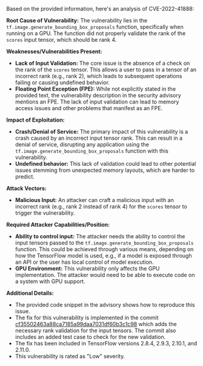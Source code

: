 Based on the provided information, here's an analysis of CVE-2022-41888:

**Root Cause of Vulnerability:**
The vulnerability lies in the `tf.image.generate_bounding_box_proposals` function, specifically when running on a GPU. The function did not properly validate the rank of the `scores` input tensor, which should be rank 4.

**Weaknesses/Vulnerabilities Present:**
- **Lack of Input Validation:** The core issue is the absence of a check on the rank of the `scores` tensor. This allows a user to pass in a tensor of an incorrect rank (e.g., rank 2), which leads to subsequent operations failing or causing undefined behavior.
- **Floating Point Exception (FPE):**  While not explicitly stated in the provided text, the vulnerability description in the security advisory mentions an FPE. The lack of input validation can lead to memory access issues and other problems that manifest as an FPE.

**Impact of Exploitation:**
- **Crash/Denial of Service:** The primary impact of this vulnerability is a crash caused by an incorrect input tensor rank. This can result in a denial of service, disrupting any application using the `tf.image.generate_bounding_box_proposals` function with this vulnerability.
- **Undefined behavior:** This lack of validation could lead to other potential issues stemming from unexpected memory layouts, which are harder to predict.

**Attack Vectors:**
- **Malicious Input:** An attacker can craft a malicious input with an incorrect rank (e.g., rank 2 instead of rank 4) for the `scores` tensor to trigger the vulnerability.

**Required Attacker Capabilities/Position:**
-   **Ability to control input:** The attacker needs the ability to control the input tensors passed to the `tf.image.generate_bounding_box_proposals` function. This could be achieved through various means, depending on how the TensorFlow model is used, e.g., if a model is exposed through an API or the user has local control of model execution.
-   **GPU Environment:** This vulnerability only affects the GPU implementation. The attacker would need to be able to execute code on a system with GPU support.

**Additional Details:**
- The provided code snippet in the advisory shows how to reproduce this issue.
- The fix for this vulnerability is implemented in the commit [cf35502463a88ca7185a99daa7031df60b3c1c98](https://github.com/tensorflow/tensorflow/commit/cf35502463a88ca7185a99daa7031df60b3c1c98) which adds the necessary rank validation for the input tensors. The commit also includes an added test case to check for the new validation.
- The fix has been included in TensorFlow versions 2.8.4, 2.9.3, 2.10.1, and 2.11.0.
- This vulnerability is rated as "Low" severity.